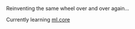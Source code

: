 Reinventing the same wheel over and over again...

Currently learning [ml.core](https://github.com/ivlas/ml.core)
